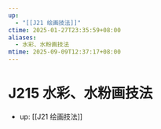 ```yaml
---
up:
  - "[[J21 绘画技法]]"
ctime: 2025-01-27T23:35:59+08:00
aliases:
  - 水彩、水粉画技法
mtime: 2025-09-09T12:37:17+08:00
---
```


# J215 水彩、水粉画技法

- up: [[J21 绘画技法]]

